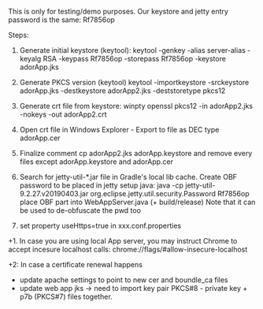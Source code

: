 This is only for testing/demo purposes.
Our keystore and jetty entry password is the same: Rf7856op

Steps:
1. Generate initial keystore (keytool):
keytool -genkey -alias server-alias -keyalg RSA -keypass Rf7856op -storepass Rf7856op -keystore adorApp.jks

2. Generate PKCS version  (keytool)
keytool -importkeystore -srckeystore adorApp.jks -destkeystore adorApp2.jks -deststoretype pkcs12

3. Generate crt file from keystore:
winpty openssl pkcs12 -in adorApp2.jks -nokeys -out adorApp2.crt

4. Open crt file in Windows Explorer - Export to file as DEC type adorApp.cer

5. Finalize comment
cp adorApp2.jks adorApp.keystore
and remove every files except adorApp.keystore and adorApp.cer

6. Search for jetty-util-*.jar file in Gradle's local lib cache.
Create OBF password to be placed in jetty setup java:
java -cp jetty-util-9.2.27.v20190403.jar org.eclipse.jetty.util.security.Password Rf7856op
place OBF part into WebAppServer.java
(+ build/release)
Note that it can be used to de-obfuscate the pwd too

7. set property useHttps=true in xxx.conf.properties

+1. In case you are using local App server, you may instruct Chrome to accept incesure localhost calls:
chrome://flags/#allow-insecure-localhost

+2: In case a certificate renewal happens
- update apache settings to point to new cer and boundle_ca files
- update web app jks -> need to import key pair PKCS#8 - private key + p7b (PKCS#7) files together.


